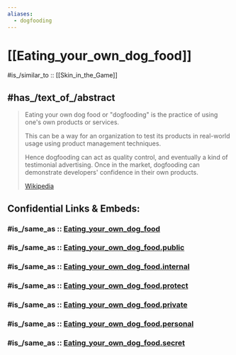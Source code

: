 ```yaml
---
aliases:
  - dogfooding
---
```


# [[Eating_your_own_dog_food]] 

#is_/similar_to :: [[Skin_in_the_Game]] 

## #has_/text_of_/abstract 

> Eating your own dog food or "dogfooding" is the 
> practice of using one's own products or services. 
> 
> This can be a way for an organization to test its products in real-world usage 
> using product management techniques. 
> 
> Hence dogfooding can act as quality control, and eventually a kind of testimonial advertising. 
> Once in the market, dogfooding can demonstrate developers' confidence in their own products.
>
> [Wikipedia](https://en.wikipedia.org/wiki/Eating%20your%20own%20dog%20food) 


## Confidential Links & Embeds: 

### #is_/same_as :: [Eating_your_own_dog_food](/_Standards/Society/Communication/Eating_your_own_dog_food.md) 

### #is_/same_as :: [Eating_your_own_dog_food.public](/_public/Society/Communication/Eating_your_own_dog_food.public.md) 

### #is_/same_as :: [Eating_your_own_dog_food.internal](/_internal/Society/Communication/Eating_your_own_dog_food.internal.md) 

### #is_/same_as :: [Eating_your_own_dog_food.protect](/_protect/Society/Communication/Eating_your_own_dog_food.protect.md) 

### #is_/same_as :: [Eating_your_own_dog_food.private](/_private/Society/Communication/Eating_your_own_dog_food.private.md) 

### #is_/same_as :: [Eating_your_own_dog_food.personal](/_personal/Society/Communication/Eating_your_own_dog_food.personal.md) 

### #is_/same_as :: [Eating_your_own_dog_food.secret](/_secret/Society/Communication/Eating_your_own_dog_food.secret.md)

